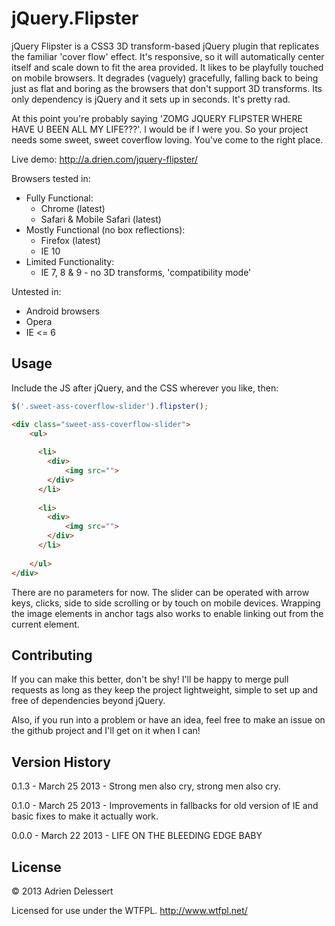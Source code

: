 jQuery.Flipster
===============

jQuery Flipster is a CSS3 3D transform-based jQuery plugin that replicates the familiar 'cover flow' effect. It's responsive, so it will automatically center itself and scale down to fit the area provided. It likes to be playfully touched on mobile browsers. It degrades (vaguely) gracefully, falling back to being just as flat and boring as the browsers that don't support 3D transforms. Its only dependency is jQuery and it sets up in seconds. It's pretty rad.

At this point you're probably saying 'ZOMG JQUERY FLIPSTER WHERE HAVE U BEEN ALL MY LIFE???'. I would be if I were you. So your project needs some sweet, sweet coverflow loving. You've come to the right place.

Live demo: http://a.drien.com/jquery-flipster/

Browsers tested in:
- Fully Functional:
    - Chrome (latest)
    - Safari & Mobile Safari (latest)
- Mostly Functional (no box reflections):
    - Firefox (latest)
    - IE 10
- Limited Functionality:
    - IE 7, 8 & 9 - no 3D transforms, 'compatibility mode'

Untested in:
- Android browsers
- Opera
- IE <= 6


Usage
---------------
Include the JS after jQuery, and the CSS wherever you like, then:
````javascript
$('.sweet-ass-coverflow-slider').flipster();
````
````html
<div class="sweet-ass-coverflow-slider">
    <ul>
    
      <li>
        <div>
            <img src="">
        </div>
      </li>
      
      <li>
        <div>
            <img src="">
        </div>
      </li>
      
    </ul>
</div>
````
There are no parameters for now. The slider can be operated with arrow keys, clicks, side to side scrolling or by touch on mobile devices. Wrapping the image elements in anchor tags also works to enable linking out from the current element.

Contributing
---------------
If you can make this better, don't be shy! I'll be happy to merge pull requests as long as they keep the project lightweight, simple to set up and free of dependencies beyond jQuery.

Also, if you run into a problem or have an idea, feel free to make an issue on the github project and I'll get on it when I can!

Version History
---------------

0.1.3 - March 25 2013 - Strong men also cry, strong men also cry.

0.1.0 - March 25 2013 - Improvements in fallbacks for old version of IE and basic fixes to make it actually work.

0.0.0 - March 22 2013 - LIFE ON THE BLEEDING EDGE BABY


License
---------------

&copy; 2013 Adrien Delessert

Licensed for use under the WTFPL. http://www.wtfpl.net/
